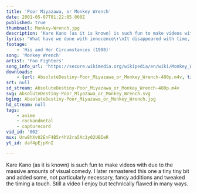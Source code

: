 ```yaml
---
title: 'Poor Miyazawa, or Monkey Wrench'
date: 2001-05-07T01:22:05.000Z
published: true
thumbnail: Monkey-Wrench.jpg
description: 'Kare Kano (as it is known) is such fun to make videos with due to the massive amounts of visual comedy. I later remastered this one a tiny tiny bit and added some, not particularly necessary, fancy additions and tweaked the timing a touch. Still a video I enjoy but technically flawed in many ways.'
lyrics: "What have we done with innocence\r\nIt disappeared with time, it never made much sense\r\nAdolescent resident\r\nWasting another night on planning my revenge\r\n\r\nOne in ten, One in ten, One in ten\r\n\r\nDon't want to be your monkey wrench\r\nOne more indecent accident\r\nI'd rather leave than suffer this\r\nI'll never be your monkey wrench\r\n\r\nAll this time to make amends\r\nWhat do you do when all your enemies are friends\r\nNow and then I'll try to bend\r\nUnder pressure wind up snapping in the end\r\n\r\nOne in ten, One in ten, One in ten\r\n\r\nDon't want to be your monkey wrench\r\nOne more indecent accident\r\nI'd rather leave than suffer this\r\nI'll never be your monkey wrench\r\n\r\nOne last thing before I quit\r\nI never wanted any more than I could fit\r\nInto my head I still remember every single word\r\nYou said and all the shit that somehow came along with it\r\nStill there's one thing that comforts me since I was\r\nAlways caged and now I'm free\r\n\r\nDon't want to be your monkey wrench\r\nOne more indecent accident\r\nI'd rather leave than suffer this\r\nI'll never be your monkey wrench\r\n\r\nDon't want to be your monkey wrench (fall in, fall out)\r\nDon't want to be your monkey wrench (fall in, fall out)\r\nDon't want to be your monkey wrench (fall in, fall out)\r\nDon't want to be your monkey wrench\r\n"
footage:
    - 'His and Her Circumstances (1998)'
song: 'Monkey Wrench'
artist: 'Foo Fighters'
song_info_url: 'https://secure.wikimedia.org/wikipedia/en/wiki/Monkey_Wrench_%28song%29'
downloads:
    - {url: AbsoluteDestiny-Poor_Miyazawa_or_Monkey_Wrench-480p.m4v, title: '480p mp4', width: 640, height: 480, mimetype: video/mp4}
srt: null
sd_stream: AbsoluteDestiny-Poor_Miyazawa_or_Monkey_Wrench-480p.m4v
svg: AbsoluteDestiny-Poor_Miyazawa_or_Monkey_Wrench.svg
bgimg: AbsoluteDestiny-Poor_Miyazawa_or_Monkey_Wrench.jpg
hd_stream: null
tags:
    - anime
    - rockandmetal
    - capturecard
vid_id: '002'
mux: Urw8hXv02EnF4B5r4hV2ra5Ac1y02UBIeR
yt_id: daf4pEjpKnI

---
```

Kare Kano (as it is known) is such fun to make videos with due to the massive amounts of visual comedy. I later remastered this one a tiny tiny bit and added some, not particularly necessary, fancy additions and tweaked the timing a touch. Still a video I enjoy but technically flawed in many ways.